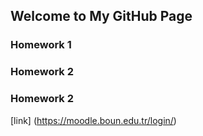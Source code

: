 ## Welcome to My GitHub Page

### Homework 1
### Homework 2
### Homework 2

[link] (https://moodle.boun.edu.tr/login/)
